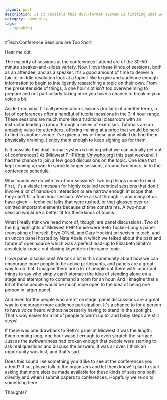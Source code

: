 ```yaml
---
layout: post
description: Is it possible this dual-format system is limiting what we can actually get out of conferences?
category: community
tags:
  - speaking
---
```

#Tech Conference Sessions are Too Short

Hear me out. 

The majority of sessions at the conferences I attend are of the 30-50 minute speaker-and-slides variety. Now, I love these kinds of sessions, both as an attendee, and as a speaker. It's a good amount of time to deliver a fair-to-middle resolution look at a topic. I like to give and audience enough information to begin to intelligently researching a topic on their own. From the presenter side of things, a one hour slot isn't too overwhelming to prepare and not particularly taxing once you have a chance to break in your voice a bit.

Aside from what I'll call presentation sessions (for lack of a better term), a lot of conferences offer a handful of tutorial sessions in the 3-4 hour range. These sessions are much more like a traditional classroom with an instructor leading a  group through a series of exercises. Tutorials are an amazing value for attendees, offering training at a price that would be hard to find in another venue. I've given a few of these and while I do find them physically draining, I enjoy them enough to keep signing up for them.

Is it possible this dual-format system is limiting what we can actually get out of conferences? At (Midwest PHP)[http://mwphp.org] this past weekend, I had the chance to join a few good discussions on the topic. One idea that kept coming up was to sprinkle longer sessions, around two hours, in to the conference schedule.

What would we do with two-hour sessions? Two big things come to mind. First, it's a viable timespan for highly detailed technical sessions that don't involve a lot of hands-on interaction or are narrow enough in scope that they can't fill a four-hour session. We've all sat through -- and many of us have given -- technical talks that were rushed, or that glossed over or omitted important elements because of time constraints. A two-hour session would be a better fit for these kinds of topics.

What I really think we need more of, though, are panel discussions. Two of the big highlights of Midwest PHP for me were Beth Tucker-Long's panel (consisting of herself, Eryn O'Neil, and Gary Hockin) on sexism in tech, and an uncon panel hosted by Nate Abele in which we talked about the past and future of open source which was a perfect lead-up to Elizabeth Smith's absolutely knock-out closing keynote on the same topic.

I love panel discussions! We talk a lot in this community about how we can encourage more people to be active participants, and panels are a great way to do that. I imagine there are a lot of people out there with important things to say who simply can't stomach the idea of standing alone on a stage and attempting to command a room for an hour. And I imagine that a lot of those people would be much more open to the idea of being one person in larger panel. 

And even for the people who aren't on stage, panel discussions are a great way to encourage more audience participation. It's a chance to for a person to have  voice heard without necessarily having to stand in the spotlight. That's way easier for a lot of people to warm up to, and baby steps are still steps!

If there was one drawback to Beth's panel at Midwest it was the length. Even running long, one hour wasn't enough to even scratch the surface. Just as the awkwardness had broken enough that people were starting to ask real questions and discuss the answers, it was all over. I think an opportunity was lost, and that's sad.

Does this sound like something you'd like to see at the conferences you attend? If so, please talk to the organizers and let them know! I plan to start asking that more slots be made available for these kinds of sessions both directly and when I submit papers to conferences. Hopefully we're on to something here.

Thoughts?